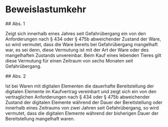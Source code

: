 # Beweislastumkehr



\#\# Abs. 1

 Zeigt sich innerhalb eines Jahres seit Gefahrübergang ein von den Anforderungen nach § 434 oder § 475b abweichender Zustand der Ware, so wird vermutet, dass die Ware bereits bei Gefahrübergang mangelhaft war, es sei denn, diese Vermutung ist mit der Art der Ware oder des mangelhaften Zustands unvereinbar. Beim Kauf eines lebenden Tieres gilt diese Vermutung für einen Zeitraum von sechs Monaten seit Gefahrübergang.

\#\# Abs. 2

 Ist bei Waren mit digitalen Elementen die dauerhafte Bereitstellung der digitalen Elemente im Kaufvertrag vereinbart und zeigt sich ein von den vertraglichen Anforderungen nach § 434 oder § 475b abweichender Zustand der digitalen Elemente während der Dauer der Bereitstellung oder innerhalb eines Zeitraums von zwei Jahren seit Gefahrübergang, so wird vermutet, dass die digitalen Elemente während der bisherigen Dauer der Bereitstellung mangelhaft waren. 

